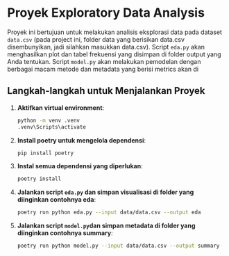 # Proyek Exploratory Data Analysis

Proyek ini bertujuan untuk melakukan analisis eksplorasi data pada dataset `data.csv` (pada project ini, folder data yang berisikan data.csv disembunyikan, jadi silahkan masukkan data.csv). Script `eda.py` akan menghasilkan plot dan tabel frekuensi yang disimpan di folder output yang Anda tentukan. Script `model.py` akan melakukan pemodelan dengan berbagai macam metode dan metadata yang berisi metrics akan di

## Langkah-langkah untuk Menjalankan Proyek

1. **Aktifkan virtual environment**:
    ```sh
    python -m venv .venv
    .venv\Scripts\activate
    ```

2. **Install poetry untuk mengelola dependensi**:
    ```sh
    pip install poetry
    ```

3. **Instal semua dependensi yang diperlukan**:
    ```sh
    poetry install
    ```

4. **Jalankan script `eda.py` dan simpan visualisasi di folder yang diinginkan contohnya eda**:
    ```sh
    poetry run python eda.py --input data/data.csv --output eda
    ```

5. **Jalankan script `model.py`dan simpan metadata di folder yang diinginkan contohnya summary**:
    ```sh
    poetry run python model.py --input data/data.csv --output summary
    ``` 